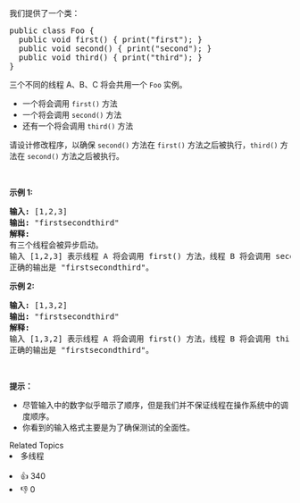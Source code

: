 <p>我们提供了一个类：</p>

<pre>
public class Foo {
  public void first() { print("first"); }
  public void second() { print("second"); }
  public void third() { print("third"); }
}</pre>

<p>三个不同的线程 A、B、C 将会共用一个 <code>Foo</code> 实例。</p>

<ul>
	<li>一个将会调用 <code>first()</code> 方法</li>
	<li>一个将会调用 <code>second()</code> 方法</li>
	<li>还有一个将会调用 <code>third()</code> 方法</li>
</ul>

<p>请设计修改程序，以确保 <code>second()</code> 方法在 <code>first()</code> 方法之后被执行，<code>third()</code> 方法在 <code>second()</code> 方法之后被执行。</p>

<p> </p>

<p><strong>示例 1:</strong></p>

<pre>
<strong>输入:</strong> [1,2,3]
<strong>输出:</strong> "firstsecondthird"
<strong>解释:</strong> 
有三个线程会被异步启动。
输入 [1,2,3] 表示线程 A 将会调用 first() 方法，线程 B 将会调用 second() 方法，线程 C 将会调用 third() 方法。
正确的输出是 "firstsecondthird"。
</pre>

<p><strong>示例 2:</strong></p>

<pre>
<strong>输入:</strong> [1,3,2]
<strong>输出:</strong> "firstsecondthird"
<strong>解释:</strong> 
输入 [1,3,2] 表示线程 A 将会调用 first() 方法，线程 B 将会调用 third() 方法，线程 C 将会调用 second() 方法。
正确的输出是 "firstsecondthird"。</pre>

<p> </p>

<p><strong>提示：</strong></p>

<ul>
	<li>尽管输入中的数字似乎暗示了顺序，但是我们并不保证线程在操作系统中的调度顺序。</li>
	<li>你看到的输入格式主要是为了确保测试的全面性。</li>
</ul>
<div><div>Related Topics</div><div><li>多线程</li></div></div><br><div><li>👍 340</li><li>👎 0</li></div>
